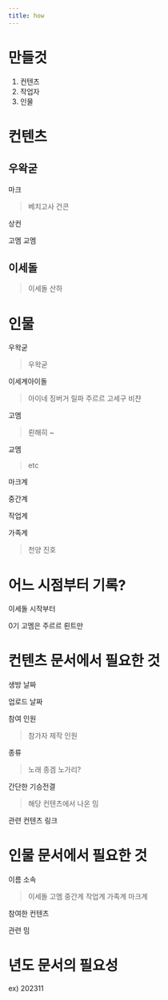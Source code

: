 ```yaml
---
title: how
---
```


# 만들것

1. 컨텐츠
2. 작업자
3. 인물

# 컨텐츠

## 우왁굳

마크
> 베치고사
> 건콘

상컨

고멤
교멤

## 이세돌
> 이세돌 산하

# 인물

우왁굳
> 우왁굳
 
이세계아이돌
> 아이네 
> 징버거
> 릴파
> 주르르
> 고세구
> 비챤

고멤
>뢴해히 ~

교멤
> etc

마크계

중간계

작업계

가족계
>천양
>진호


# 어느 시점부터 기록?
이세돌 시작부터

0기 고멤은 주르르 뢴트만

# 컨텐츠 문서에서 필요한 것

생방 날짜

업로드 날짜

참여 인원
> 참가자
> 제작 인원


종류
> 노래 
> 종겜
> 노가리?

간단한 기승전결
> 해당 컨텐츠에서 나온 밈


관련 컨텐츠 링크

# 인물 문서에서 필요한 것

이름
소속
> 이세돌
> 고멤
> 중간계 
> 작업계
> 가족계
> 마크계

참여한 컨텐츠

관련 밈

# 년도 문서의 필요성

ex) 202311